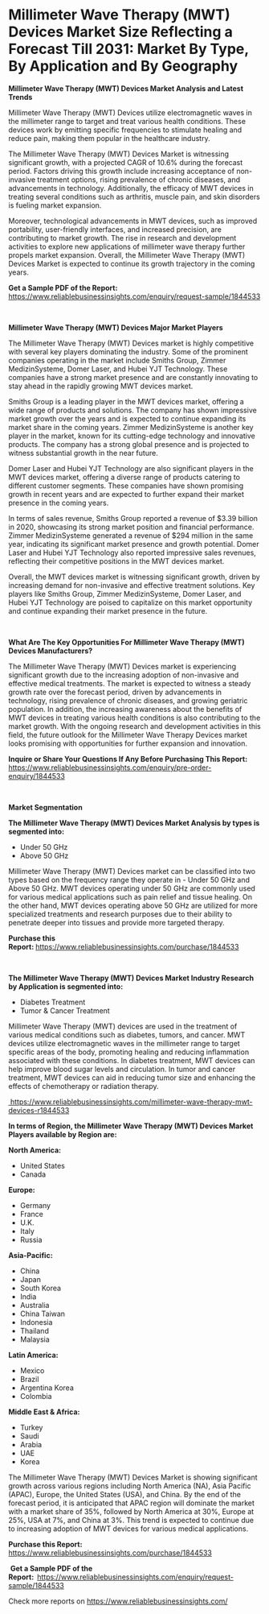 <p><h1>Millimeter Wave Therapy (MWT) Devices Market Size Reflecting a Forecast Till 2031: Market By Type, By Application and By Geography</h1></p><p><strong>Millimeter Wave Therapy (MWT) Devices Market Analysis and Latest Trends</strong></p>
<p><p>Millimeter Wave Therapy (MWT) Devices utilize electromagnetic waves in the millimeter range to target and treat various health conditions. These devices work by emitting specific frequencies to stimulate healing and reduce pain, making them popular in the healthcare industry.</p><p>The Millimeter Wave Therapy (MWT) Devices Market is witnessing significant growth, with a projected CAGR of 10.6% during the forecast period. Factors driving this growth include increasing acceptance of non-invasive treatment options, rising prevalence of chronic diseases, and advancements in technology. Additionally, the efficacy of MWT devices in treating several conditions such as arthritis, muscle pain, and skin disorders is fueling market expansion.</p><p>Moreover, technological advancements in MWT devices, such as improved portability, user-friendly interfaces, and increased precision, are contributing to market growth. The rise in research and development activities to explore new applications of millimeter wave therapy further propels market expansion. Overall, the Millimeter Wave Therapy (MWT) Devices Market is expected to continue its growth trajectory in the coming years.</p></p>
<p><strong>Get a Sample PDF of the Report:&nbsp;</strong> <a href="https://www.reliablebusinessinsights.com/enquiry/request-sample/1844533">https://www.reliablebusinessinsights.com/enquiry/request-sample/1844533</a></p>
<p>&nbsp;</p>
<p><strong>Millimeter Wave Therapy (MWT) Devices Major Market Players</strong></p>
<p><p>The Millimeter Wave Therapy (MWT) Devices market is highly competitive with several key players dominating the industry. Some of the prominent companies operating in the market include Smiths Group, Zimmer MedizinSysteme, Domer Laser, and Hubei YJT Technology. These companies have a strong market presence and are constantly innovating to stay ahead in the rapidly growing MWT devices market.</p><p>Smiths Group is a leading player in the MWT devices market, offering a wide range of products and solutions. The company has shown impressive market growth over the years and is expected to continue expanding its market share in the coming years. Zimmer MedizinSysteme is another key player in the market, known for its cutting-edge technology and innovative products. The company has a strong global presence and is projected to witness substantial growth in the near future.</p><p>Domer Laser and Hubei YJT Technology are also significant players in the MWT devices market, offering a diverse range of products catering to different customer segments. These companies have shown promising growth in recent years and are expected to further expand their market presence in the coming years.</p><p>In terms of sales revenue, Smiths Group reported a revenue of $3.39 billion in 2020, showcasing its strong market position and financial performance. Zimmer MedizinSysteme generated a revenue of $294 million in the same year, indicating its significant market presence and growth potential. Domer Laser and Hubei YJT Technology also reported impressive sales revenues, reflecting their competitive positions in the MWT devices market.</p><p>Overall, the MWT devices market is witnessing significant growth, driven by increasing demand for non-invasive and effective treatment solutions. Key players like Smiths Group, Zimmer MedizinSysteme, Domer Laser, and Hubei YJT Technology are poised to capitalize on this market opportunity and continue expanding their market presence in the future.</p></p>
<p>&nbsp;</p>
<p><strong>What Are The Key Opportunities For Millimeter Wave Therapy (MWT) Devices Manufacturers?</strong></p>
<p><p>The Millimeter Wave Therapy (MWT) Devices market is experiencing significant growth due to the increasing adoption of non-invasive and effective medical treatments. The market is expected to witness a steady growth rate over the forecast period, driven by advancements in technology, rising prevalence of chronic diseases, and growing geriatric population. In addition, the increasing awareness about the benefits of MWT devices in treating various health conditions is also contributing to the market growth. With the ongoing research and development activities in this field, the future outlook for the Millimeter Wave Therapy Devices market looks promising with opportunities for further expansion and innovation.</p></p>
<p><strong>Inquire or Share Your Questions If Any Before Purchasing This Report:</strong> <a href="https://www.reliablebusinessinsights.com/enquiry/pre-order-enquiry/1844533">https://www.reliablebusinessinsights.com/enquiry/pre-order-enquiry/1844533</a></p>
<p>&nbsp;</p>
<p><strong>Market Segmentation</strong></p>
<p><strong>The Millimeter Wave Therapy (MWT) Devices Market Analysis by types is segmented into:</strong></p>
<p><ul><li>Under 50 GHz</li><li>Above 50 GHz</li></ul></p>
<p><p>Millimeter Wave Therapy (MWT) Devices market can be classified into two types based on the frequency range they operate in - Under 50 GHz and Above 50 GHz. MWT devices operating under 50 GHz are commonly used for various medical applications such as pain relief and tissue healing. On the other hand, MWT devices operating above 50 GHz are utilized for more specialized treatments and research purposes due to their ability to penetrate deeper into tissues and provide more targeted therapy.</p></p>
<p><strong>Purchase this Report:&nbsp;</strong><a href="https://www.reliablebusinessinsights.com/purchase/1844533">https://www.reliablebusinessinsights.com/purchase/1844533</a></p>
<p>&nbsp;</p>
<p><strong>The Millimeter Wave Therapy (MWT) Devices Market Industry Research by Application is segmented into:</strong></p>
<p><ul><li>Diabetes Treatment</li><li>Tumor & Cancer Treatment</li></ul></p>
<p><p>Millimeter Wave Therapy (MWT) devices are used in the treatment of various medical conditions such as diabetes, tumors, and cancer. MWT devices utilize electromagnetic waves in the millimeter range to target specific areas of the body, promoting healing and reducing inflammation associated with these conditions. In diabetes treatment, MWT devices can help improve blood sugar levels and circulation. In tumor and cancer treatment, MWT devices can aid in reducing tumor size and enhancing the effects of chemotherapy or radiation therapy.</p></p>
<p><a href="https://www.reliablebusinessinsights.com/millimeter-wave-therapy-mwt-devices-r1844533">&nbsp;https://www.reliablebusinessinsights.com/millimeter-wave-therapy-mwt-devices-r1844533</a></p>
<p><strong>In terms of Region, the Millimeter Wave Therapy (MWT) Devices Market Players available by Region are:</strong></p>
<p>
    <p> <strong> North America: </strong>
        <ul>
            <li>United States</li>
            <li>Canada</li>
        </ul>
        </p> 
    <p> <strong> Europe: </strong>
        <ul>
            <li>Germany</li>
            <li>France</li>
            <li>U.K.</li>
            <li>Italy</li>
            <li>Russia</li>
        </ul>
        </p> 
    <p> <strong> Asia-Pacific: </strong>
        <ul>
            <li>China</li>
            <li>Japan</li>
            <li>South Korea</li>
            <li>India</li>
            <li>Australia</li>
            <li>China Taiwan</li>
            <li>Indonesia</li>
            <li>Thailand</li>
            <li>Malaysia</li>
        </ul>
        </p> 
    <p> <strong> Latin America: </strong>
        <ul>
            <li>Mexico</li>
            <li>Brazil</li>
            <li>Argentina Korea</li>
            <li>Colombia</li>
        </ul>
        </p> 
    <p> <strong> Middle East & Africa: </strong>
        <ul>
            <li>Turkey</li>
            <li>Saudi</li>
            <li>Arabia</li>
            <li>UAE</li>
            <li>Korea</li>
        </ul>
    </p>
    </p>
<p><p>The Millimeter Wave Therapy (MWT) Devices Market is showing significant growth across various regions including North America (NA), Asia Pacific (APAC), Europe, the United States (USA), and China. By the end of the forecast period, it is anticipated that APAC region will dominate the market with a market share of 35%, followed by North America at 30%, Europe at 25%, USA at 7%, and China at 3%. This trend is expected to continue due to increasing adoption of MWT devices for various medical applications.</p></p>
<p><strong>Purchase this Report: </strong><a href="https://www.reliablebusinessinsights.com/purchase/1844533">https://www.reliablebusinessinsights.com/purchase/1844533</a></p>
<p>&nbsp;<strong>Get a Sample PDF of the Report:&nbsp;&nbsp;</strong><a href="https://www.reliablebusinessinsights.com/enquiry/request-sample/1844533">https://www.reliablebusinessinsights.com/enquiry/request-sample/1844533</a></p>
<p><strong></strong></p>
<p>Check more reports on <a href="https://www.reliablebusinessinsights.com/">https://www.reliablebusinessinsights.com/</a></p>